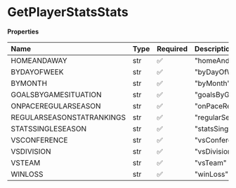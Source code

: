 # GetPlayerStatsStats

**Properties**

| Name                      | Type | Required | Description                 |
| :------------------------ | :--- | :------- | :-------------------------- |
| HOMEANDAWAY               | str  | ✅       | "homeAndAway"               |
| BYDAYOFWEEK               | str  | ✅       | "byDayOfWeek"               |
| BYMONTH                   | str  | ✅       | "byMonth"                   |
| GOALSBYGAMESITUATION      | str  | ✅       | "goalsByGameSituation"      |
| ONPACEREGULARSEASON       | str  | ✅       | "onPaceRegularSeason"       |
| REGULARSEASONSTATRANKINGS | str  | ✅       | "regularSeasonStatRankings" |
| STATSSINGLESEASON         | str  | ✅       | "statsSingleSeason"         |
| VSCONFERENCE              | str  | ✅       | "vsConference"              |
| VSDIVISION                | str  | ✅       | "vsDivision"                |
| VSTEAM                    | str  | ✅       | "vsTeam"                    |
| WINLOSS                   | str  | ✅       | "winLoss"                   |

<!-- This file was generated by liblab | https://liblab.com/ -->
